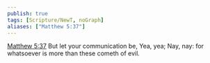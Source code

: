 ```yaml
---
publish: true
tags: [Scripture/NewT, noGraph]
aliases: ["Matthew 5:37"]
---
```

[Matthew 5:37](https://churchofjesuschrist.org/study/scriptures/nt/matt/5?lang=eng&id=p37#p37) But let your communication be, Yea, yea; Nay, nay: for whatsoever is more than these cometh of evil.
